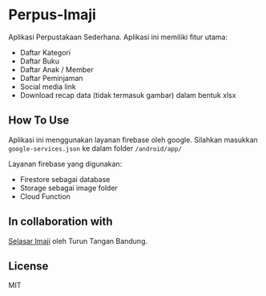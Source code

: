 # Perpus-Imaji

Aplikasi Perpustakaan Sederhana. Aplikasi ini memiliki fitur utama:
- Daftar Kategori
- Daftar Buku
- Daftar Anak / Member
- Daftar Peminjaman
- Social media link
- Download recap data (tidak termasuk gambar) dalam bentuk xlsx

## How To Use

Aplikasi ini menggunakan layanan firebase oleh google. Silahkan masukkan `google-services.json` ke dalam folder `/android/app/`

Layanan firebase yang digunakan:
- Firestore sebagai database
- Storage sebagai image folder
- Cloud Function

## In collaboration with

[Selasar Imaji](https://www.instagram.com/selasarimaji/) oleh Turun Tangan Bandung.

## License

MIT